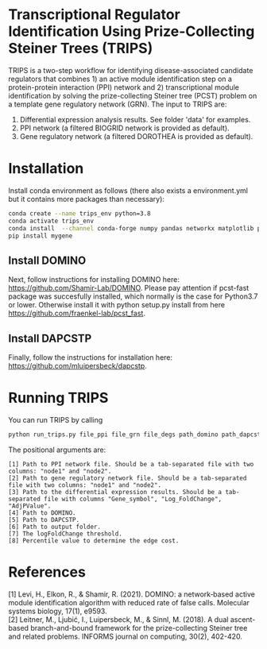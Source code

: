 # Transcriptional Regulator Identification Using Prize-Collecting Steiner Trees (TRIPS)

TRIPS is a two-step workflow for identifying disease-associated candidate regulators that combines 1) an active module identification step on a protein-protein interaction (PPI) network and 2) transcriptional module identification by solving the prize-collecting Steiner tree (PCST) problem on a template gene regulatory network (GRN). The input to TRIPS are:

1) Differential expression analysis results. See folder 'data' for examples.
2) PPI network (a filtered BIOGRID network is provided as default).
3) Gene regulatory network (a filtered DOROTHEA is provided as default).

# Installation

Install conda environment as follows (there also exists a environment.yml but it contains more packages than necessary):
```bash
conda create --name trips_env python=3.8
conda activate trips_env
conda install  --channel conda-forge numpy pandas networkx matplotlib pip
pip install mygene
```

## Install DOMINO
Next, follow instructions for installing DOMINO here: https://github.com/Shamir-Lab/DOMINO. Please pay attention if pcst-fast package was succesfully installed, which normally is the case for Python3.7 or lower. Otherwise install it with python setup.py install from here https://github.com/fraenkel-lab/pcst_fast.

## Install DAPCSTP
Finally, follow the instructions for installation here: https://github.com/mluipersbeck/dapcstp.

# Running TRIPS
You can run TRIPS by calling
```bash
python run_trips.py file_ppi file_grn file_degs path_domino path_dapcstp output_folder 1.0 50
```
The positional arguments are:
```
[1] Path to PPI network file. Should be a tab-separated file with two columns: "node1" and "node2".
[2] Path to gene regulatory network file. Should be a tab-separated file with two columns: "node1" and "node2".
[3] Path to the differential expression results. Should be a tab-separated file with columns "Gene_symbol", "Log_FoldChange", "AdjPValue".
[4] Path to DOMINO.
[5] Path to DAPCSTP.
[6] Path to output folder.
[7] The logFoldChange threshold.
[8] Percentile value to determine the edge cost.
```

# References
[1] Levi, H., Elkon, R., & Shamir, R. (2021). DOMINO: a network‐based active module identification algorithm with reduced rate of false calls. Molecular systems biology, 17(1), e9593. <br>
[2] Leitner, M., Ljubić, I., Luipersbeck, M., & Sinnl, M. (2018). A dual ascent-based branch-and-bound framework for the prize-collecting Steiner tree and related problems. INFORMS journal on computing, 30(2), 402-420.
